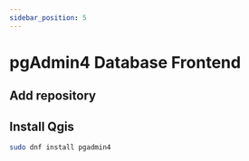 ```yaml
---
sidebar_position: 5
---
```


# pgAdmin4 Database Frontend

## Add repository

## Install Qgis
``` bash
sudo dnf install pgadmin4
```